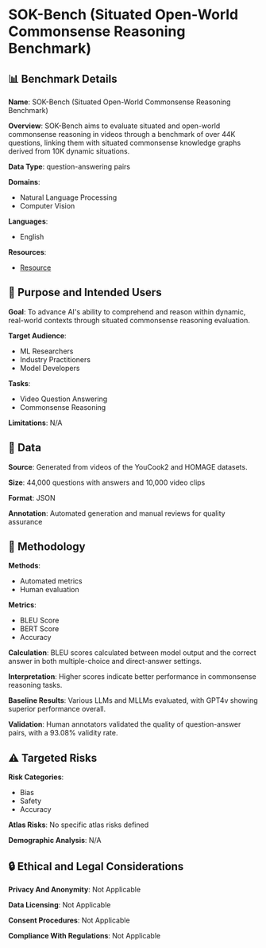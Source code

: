 # SOK-Bench (Situated Open-World Commonsense Reasoning Benchmark)

## 📊 Benchmark Details

**Name**: SOK-Bench (Situated Open-World Commonsense Reasoning Benchmark)

**Overview**: SOK-Bench aims to evaluate situated and open-world commonsense reasoning in videos through a benchmark of over 44K questions, linking them with situated commonsense knowledge graphs derived from 10K dynamic situations.

**Data Type**: question-answering pairs

**Domains**:
- Natural Language Processing
- Computer Vision

**Languages**:
- English

**Resources**:
- [Resource](https://www.bobbywu.com/SOKBench)

## 🎯 Purpose and Intended Users

**Goal**: To advance AI's ability to comprehend and reason within dynamic, real-world contexts through situated commonsense reasoning evaluation.

**Target Audience**:
- ML Researchers
- Industry Practitioners
- Model Developers

**Tasks**:
- Video Question Answering
- Commonsense Reasoning

**Limitations**: N/A

## 💾 Data

**Source**: Generated from videos of the YouCook2 and HOMAGE datasets.

**Size**: 44,000 questions with answers and 10,000 video clips

**Format**: JSON

**Annotation**: Automated generation and manual reviews for quality assurance

## 🔬 Methodology

**Methods**:
- Automated metrics
- Human evaluation

**Metrics**:
- BLEU Score
- BERT Score
- Accuracy

**Calculation**: BLEU scores calculated between model output and the correct answer in both multiple-choice and direct-answer settings.

**Interpretation**: Higher scores indicate better performance in commonsense reasoning tasks.

**Baseline Results**: Various LLMs and MLLMs evaluated, with GPT4v showing superior performance overall.

**Validation**: Human annotators validated the quality of question-answer pairs, with a 93.08% validity rate.

## ⚠️ Targeted Risks

**Risk Categories**:
- Bias
- Safety
- Accuracy

**Atlas Risks**:
No specific atlas risks defined

**Demographic Analysis**: N/A

## 🔒 Ethical and Legal Considerations

**Privacy And Anonymity**: Not Applicable

**Data Licensing**: Not Applicable

**Consent Procedures**: Not Applicable

**Compliance With Regulations**: Not Applicable
